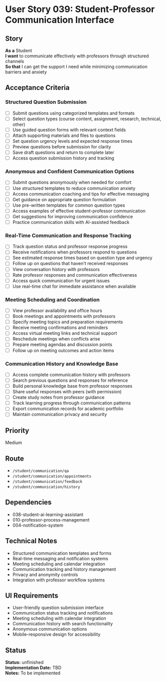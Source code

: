 # User Story 039: Student-Professor Communication Interface

## Story
**As a** Student  
**I want** to communicate effectively with professors through structured channels  
**So that** I can get the support I need while minimizing communication barriers and anxiety

## Acceptance Criteria

### Structured Question Submission
- [ ] Submit questions using categorized templates and formats
- [ ] Select question types (course content, assignment, research, technical, other)
- [ ] Use guided question forms with relevant context fields
- [ ] Attach supporting materials and files to questions
- [ ] Set question urgency levels and expected response times
- [ ] Preview questions before submission for clarity
- [ ] Save draft questions and return to complete later
- [ ] Access question submission history and tracking

### Anonymous and Confident Communication Options
- [ ] Submit questions anonymously when needed for comfort
- [ ] Use structured templates to reduce communication anxiety
- [ ] Access communication coaching and tips for effective messaging
- [ ] Get guidance on appropriate question formulation
- [ ] Use pre-written templates for common question types
- [ ] Access examples of effective student-professor communication
- [ ] Get suggestions for improving communication confidence
- [ ] Practice communication skills with AI-assisted feedback

### Real-Time Communication and Response Tracking
- [ ] Track question status and professor response progress
- [ ] Receive notifications when professors respond to questions
- [ ] See estimated response times based on question type and urgency
- [ ] Follow up on questions that haven't received responses
- [ ] View conversation history with professors
- [ ] Rate professor responses and communication effectiveness
- [ ] Access quick communication for urgent issues
- [ ] Use real-time chat for immediate assistance when available

### Meeting Scheduling and Coordination
- [ ] View professor availability and office hours
- [ ] Book meetings and appointments with professors
- [ ] Specify meeting topics and preparation requirements
- [ ] Receive meeting confirmations and reminders
- [ ] Access virtual meeting links and technical support
- [ ] Reschedule meetings when conflicts arise
- [ ] Prepare meeting agendas and discussion points
- [ ] Follow up on meeting outcomes and action items

### Communication History and Knowledge Base
- [ ] Access complete communication history with professors
- [ ] Search previous questions and responses for reference
- [ ] Build personal knowledge base from professor responses
- [ ] Share useful responses with peers (with permission)
- [ ] Create study notes from professor guidance
- [ ] Track learning progress through communication patterns
- [ ] Export communication records for academic portfolio
- [ ] Maintain communication privacy and security

## Priority
Medium

## Route
- `/student/communication/qa`
- `/student/communication/appointments`
- `/student/communication/feedback`
- `/student/communication/history`

## Dependencies
- 038-student-ai-learning-assistant
- 010-professor-process-management
- 004-notification-system

## Technical Notes
- Structured communication templates and forms
- Real-time messaging and notification systems
- Meeting scheduling and calendar integration
- Communication tracking and history management
- Privacy and anonymity controls
- Integration with professor workflow systems

## UI Requirements
- User-friendly question submission interface
- Communication status tracking and notifications
- Meeting scheduling with calendar integration
- Communication history with search functionality
- Anonymous communication options
- Mobile-responsive design for accessibility
## Status
**Status:** unfinished  
**Implementation Date:** TBD  
**Notes:** To be implemented
